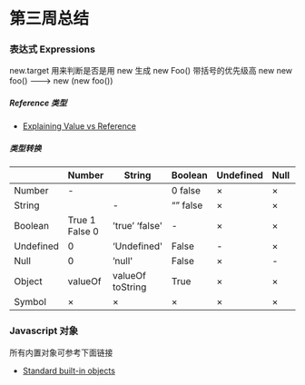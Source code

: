 # 第三周总结

### 表达式 Expressions

new.target 用来判断是否是用 new 生成
new Foo() 带括号的优先级高
new new foo() ---> new (new foo())

##### Reference 类型

- [Explaining Value vs Reference](https://codeburst.io/explaining-value-vs-reference-in-javascript-647a975e12a0)

##### 类型转换

|           | Number         | String           | Boolean  | Undefined | Null | Object | Symbol |
| --------- | -------------- | ---------------- | -------- | --------- | ---- | ------ | ------ |
| Number    | -              |                  | 0 false  | ×         | ×    | Boxing | ×      |
| String    |                | -                | “” false | ×         | ×    | Boxing | ×      |
| Boolean   | True 1 False 0 | ’true’ ‘false'   | -        | ×         | ×    | Boxing | ×      |
| Undefined | 0              | ‘Undefined'      | False    | -         | ×    | ×      | ×      |
| Null      | 0              | ’null'           | False    | ×         | -    | ×      | ×      |
| Object    | valueOf        | valueOf toString | True     | ×         | ×    | -      | ×      |
| Symbol    | ×              | ×                | ×        | ×         | ×    | Boxing | -      |

### Javascript 对象

所有内置对象可参考下面链接

- [Standard built-in objects](https://developer.mozilla.org/en-US/docs/Web/JavaScript/Reference/Global_Objects)
